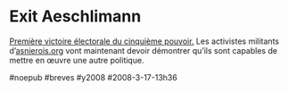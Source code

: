 # Exit Aeschlimann

[Première victoire électorale du cinquième pouvoir.](http://asnierois.org/fw/html/modules.php?name=News&file=article&sid=882) Les activistes militants d’[asnierois.org](http://asnierois.org) vont maintenant devoir démontrer qu’ils sont capables de mettre en œuvre une autre politique.

#noepub #breves #y2008 #2008-3-17-13h36
